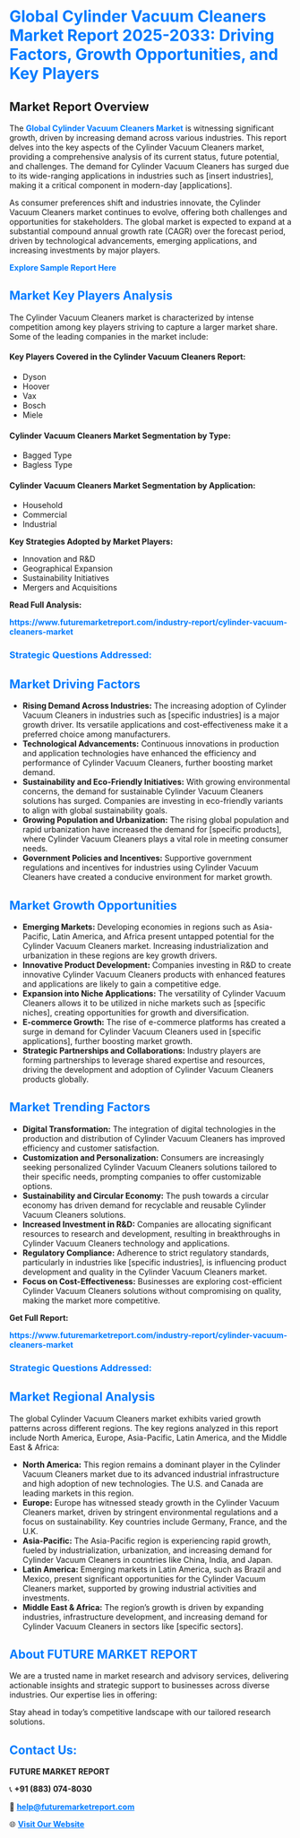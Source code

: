 <h1 style="color: #007BFF;">Global Cylinder Vacuum Cleaners Market Report 2025-2033: Driving Factors, Growth Opportunities, and Key Players</h1>

<section id="overview">
<h2>Market Report Overview</h2>
<p>The <a href="https://www.futuremarketreport.com/industry-report/cylinder-vacuum-cleaners-market" style="color: #007BFF; text-decoration: none;"><strong>Global Cylinder Vacuum Cleaners Market</strong></a> is witnessing significant growth, driven by increasing demand across various industries. This report delves into the key aspects of the Cylinder Vacuum Cleaners market, providing a comprehensive analysis of its current status, future potential, and challenges. The demand for Cylinder Vacuum Cleaners has surged due to its wide-ranging applications in industries such as [insert industries], making it a critical component in modern-day [applications].</p>
<p>As consumer preferences shift and industries innovate, the Cylinder Vacuum Cleaners market continues to evolve, offering both challenges and opportunities for stakeholders. The global market is expected to expand at a substantial compound annual growth rate (CAGR) over the forecast period, driven by technological advancements, emerging applications, and increasing investments by major players.</p>
</section>

<section id="overview">
<p><a href="https://www.futuremarketreport.com/request-sample/reportId=87283" style="color: #007BFF; text-decoration: none;"><strong>Explore Sample Report Here</strong></a></p>
</section>

<section id="key-players">
<h2 style="color: #007BFF;">Market Key Players Analysis</h2>
<p>The Cylinder Vacuum Cleaners market is characterized by intense competition among key players striving to capture a larger market share. Some of the leading companies in the market include:</p>
<h4>Key Players Covered in the Cylinder Vacuum Cleaners Report:</h4>
<ul><li>Dyson</li><li>Hoover</li><li>Vax</li><li>Bosch</li><li>Miele</li></ul>
<h4>Cylinder Vacuum Cleaners Market Segmentation by Type:</h4>
<ul><li>Bagged Type</li><li>Bagless Type</li></ul>

<h4>Cylinder Vacuum Cleaners Market Segmentation by Application:</h4>
<ul><li>Household</li><li>Commercial</li><li>Industrial</li></ul>
<p><strong>Key Strategies Adopted by Market Players:</strong></p>
<ul>
<li>Innovation and R&D</li>
<li>Geographical Expansion</li>
<li>Sustainability Initiatives</li>
<li>Mergers and Acquisitions</li>
</ul>
</section>

<section>
<p><strong>Read Full Analysis: </strong></p><a href="https://www.futuremarketreport.com/industry-report/cylinder-vacuum-cleaners-market" style="color: #007BFF; text-decoration: none;"><strong>https://www.futuremarketreport.com/industry-report/cylinder-vacuum-cleaners-market</strong></a>
<h3 style="color: #007BFF;">Strategic Questions Addressed:</h3>
</section>

<section id="driving-factors">
<h2 style="color: #007BFF;">Market Driving Factors</h2>
<ul>
<li><strong>Rising Demand Across Industries:</strong> The increasing adoption of Cylinder Vacuum Cleaners in industries such as [specific industries] is a major growth driver. Its versatile applications and cost-effectiveness make it a preferred choice among manufacturers.</li>
<li><strong>Technological Advancements:</strong> Continuous innovations in production and application technologies have enhanced the efficiency and performance of Cylinder Vacuum Cleaners, further boosting market demand.</li>
<li><strong>Sustainability and Eco-Friendly Initiatives:</strong> With growing environmental concerns, the demand for sustainable Cylinder Vacuum Cleaners solutions has surged. Companies are investing in eco-friendly variants to align with global sustainability goals.</li>
<li><strong>Growing Population and Urbanization:</strong> The rising global population and rapid urbanization have increased the demand for [specific products], where Cylinder Vacuum Cleaners plays a vital role in meeting consumer needs.</li>
<li><strong>Government Policies and Incentives:</strong> Supportive government regulations and incentives for industries using Cylinder Vacuum Cleaners have created a conducive environment for market growth.</li>
</ul>
</section>

<section id="growth-opportunities">
<h2 style="color: #007BFF;">Market Growth Opportunities</h2>
<ul>
<li><strong>Emerging Markets:</strong> Developing economies in regions such as Asia-Pacific, Latin America, and Africa present untapped potential for the Cylinder Vacuum Cleaners market. Increasing industrialization and urbanization in these regions are key growth drivers.</li>
<li><strong>Innovative Product Development:</strong> Companies investing in R&D to create innovative Cylinder Vacuum Cleaners products with enhanced features and applications are likely to gain a competitive edge.</li>
<li><strong>Expansion into Niche Applications:</strong> The versatility of Cylinder Vacuum Cleaners allows it to be utilized in niche markets such as [specific niches], creating opportunities for growth and diversification.</li>
<li><strong>E-commerce Growth:</strong> The rise of e-commerce platforms has created a surge in demand for Cylinder Vacuum Cleaners used in [specific applications], further boosting market growth.</li>
<li><strong>Strategic Partnerships and Collaborations:</strong> Industry players are forming partnerships to leverage shared expertise and resources, driving the development and adoption of Cylinder Vacuum Cleaners products globally.</li>
</ul>
</section>

<section id="trending-factors">
<h2 style="color: #007BFF;">Market Trending Factors</h2>
<ul>
<li><strong>Digital Transformation:</strong> The integration of digital technologies in the production and distribution of Cylinder Vacuum Cleaners has improved efficiency and customer satisfaction.</li>
<li><strong>Customization and Personalization:</strong> Consumers are increasingly seeking personalized Cylinder Vacuum Cleaners solutions tailored to their specific needs, prompting companies to offer customizable options.</li>
<li><strong>Sustainability and Circular Economy:</strong> The push towards a circular economy has driven demand for recyclable and reusable Cylinder Vacuum Cleaners solutions.</li>
<li><strong>Increased Investment in R&D:</strong> Companies are allocating significant resources to research and development, resulting in breakthroughs in Cylinder Vacuum Cleaners technology and applications.</li>
<li><strong>Regulatory Compliance:</strong> Adherence to strict regulatory standards, particularly in industries like [specific industries], is influencing product development and quality in the Cylinder Vacuum Cleaners market.</li>
<li><strong>Focus on Cost-Effectiveness:</strong> Businesses are exploring cost-efficient Cylinder Vacuum Cleaners solutions without compromising on quality, making the market more competitive.</li>
</ul>
</section>

<section>
<p><strong>Get Full Report: </strong></p><a href="https://www.futuremarketreport.com/industry-report/cylinder-vacuum-cleaners-market" style="color: #007BFF; text-decoration: none;"><strong>https://www.futuremarketreport.com/industry-report/cylinder-vacuum-cleaners-market</strong></a>
<h3 style="color: #007BFF;">Strategic Questions Addressed:</h3>
</section>


<section id="regional-analysis">
<h2 style="color: #007BFF;">Market Regional Analysis</h2>
<p>The global Cylinder Vacuum Cleaners market exhibits varied growth patterns across different regions. The key regions analyzed in this report include North America, Europe, Asia-Pacific, Latin America, and the Middle East & Africa:</p>
<ul>
<li><strong>North America:</strong> This region remains a dominant player in the Cylinder Vacuum Cleaners market due to its advanced industrial infrastructure and high adoption of new technologies. The U.S. and Canada are leading markets in this region.</li>
<li><strong>Europe:</strong> Europe has witnessed steady growth in the Cylinder Vacuum Cleaners market, driven by stringent environmental regulations and a focus on sustainability. Key countries include Germany, France, and the U.K.</li>
<li><strong>Asia-Pacific:</strong> The Asia-Pacific region is experiencing rapid growth, fueled by industrialization, urbanization, and increasing demand for Cylinder Vacuum Cleaners in countries like China, India, and Japan.</li>
<li><strong>Latin America:</strong> Emerging markets in Latin America, such as Brazil and Mexico, present significant opportunities for the Cylinder Vacuum Cleaners market, supported by growing industrial activities and investments.</li>
<li><strong>Middle East & Africa:</strong> The region’s growth is driven by expanding industries, infrastructure development, and increasing demand for Cylinder Vacuum Cleaners in sectors like [specific sectors].</li>
</ul>
</section>

<footer>
<h2 style="color: #007BFF;">About FUTURE MARKET REPORT</h2>
<p>We are a trusted name in market research and advisory services, delivering actionable insights and strategic support to businesses across diverse industries. Our expertise lies in offering:</p>

<p>Stay ahead in today’s competitive landscape with our tailored research solutions.</p>

<h2 style="color: #007BFF;">Contact Us:</h2>
<p><strong>FUTURE MARKET REPORT</strong></p>
<p>📞 <strong>+91 (883) 074-8030</strong></p>
<p>📧 <strong><a href="mailto:help@futuremarketreport.com" style="color: #007BFF;">help@futuremarketreport.com</a></strong></p>
<p>🌐 <strong><a href="https://www.futuremarketreport.com/" style="color: #007BFF;">Visit Our Website</a></strong></p>
</footer>